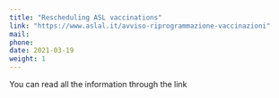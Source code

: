 ```yaml
---
title: "Rescheduling ASL vaccinations"
link: "https://www.aslal.it/avviso-riprogrammazione-vaccinazioni"
mail: 
phone: 
date: 2021-03-19
weight: 1
---
```


You can read all the information through the link
